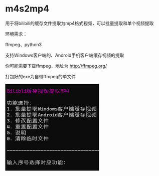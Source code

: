 # m4s2mp4
用于将bilibili的缓存文件提取为mp4格式视频，可以批量提取和单个视频提取

环境需求：

ffmpeg、python3

支持Windows客户端的、Android手机客户端缓存视频的提取

你可能需要下载ffmpeg，地址为 http://ffmpeg.org/

打包好的exe为自带ffmpeg的单文件

<img src="https://raw.githubusercontent.com/guaguala/m4s2mp4/main/menu.png">
